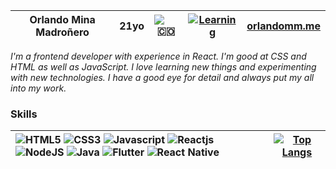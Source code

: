 
| __Orlando Mina Madroñero__ | 21yo | ![🇨🇴](https://flagcdn.com/16x12/co.png) | [![Learning](https://img.shields.io/badge/Currently_learning-Jest-<COLOR>.svg)](https://shields.io/) | [orlandomm.me](https://orlandomm.me)
|---|---|---|---|---|

_I'm a frontend developer with experience in React. I'm good at CSS and HTML as well as JavaScript. I love learning new things and experimenting with new technologies. I have a good eye for detail and always put my all into my work._

###

### Skills
| ![HTML5](https://img.shields.io/badge/HTML5-E34F26?style=for-the-badge&logo=html5&logoColor=white) ![CSS3](https://img.shields.io/badge/CSS3-1572B6?style=for-the-badge&logo=css3&logoColor=white) ![Javascript](https://img.shields.io/badge/JavaScript-F7DF1E?style=for-the-badge&logo=JavaScript&logoColor=white) ![Reactjs](https://img.shields.io/badge/React-20232A?style=for-the-badge&logo=react&logoColor=61DAFB) ![NodeJS](https://img.shields.io/badge/Node.js-43853D?style=for-the-badge&logo=node.js&logoColor=white) ![Java](https://img.shields.io/badge/Java-ED8B00?style=for-the-badge&logo=openjdk&logoColor=white) ![Flutter](https://img.shields.io/badge/Flutter-02569B?style=for-the-badge&logo=flutter&logoColor=white) ![React Native](https://img.shields.io/badge/React_Native-20232A?style=for-the-badge&logo=react&logoColor=61DAFB) | [![Top Langs](https://github-readme-stats.vercel.app/api/top-langs/?username=Orloxx23&layout=compact)](https://github.com/Orloxx23?tab=repositories) |
|:---|---|
